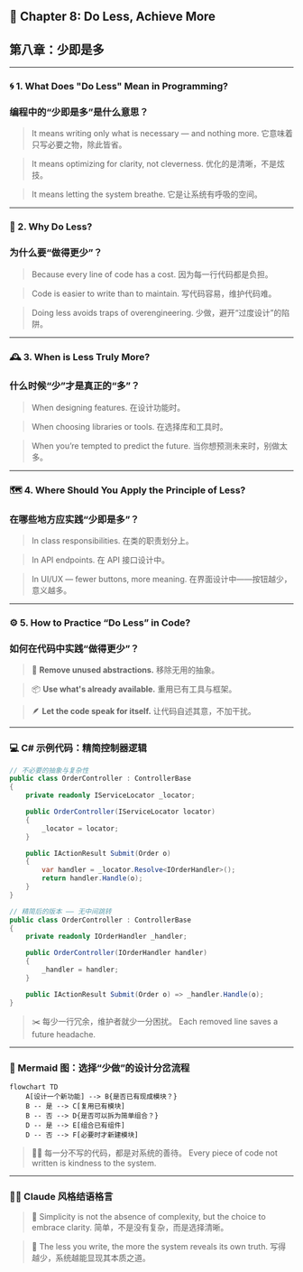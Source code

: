 ## 📘 Chapter 8: Do Less, Achieve More

## 第八章：少即是多

---

### 🌀 1. What Does "Do Less" Mean in Programming?

### 编程中的“少即是多”是什么意思？

> It means writing only what is necessary — and nothing more.
> 它意味着只写必要之物，除此皆省。

> It means optimizing for clarity, not cleverness.
> 优化的是清晰，不是炫技。

> It means letting the system breathe.
> 它是让系统有呼吸的空间。

---

### 🧠 2. Why Do Less?

### 为什么要“做得更少”？

> Because every line of code has a cost.
> 因为每一行代码都是负担。

> Code is easier to write than to maintain.
> 写代码容易，维护代码难。

> Doing less avoids traps of overengineering.
> 少做，避开“过度设计”的陷阱。

---

### 🕰️ 3. When is Less Truly More?

### 什么时候“少”才是真正的“多”？

> When designing features.
> 在设计功能时。

> When choosing libraries or tools.
> 在选择库和工具时。

> When you’re tempted to predict the future.
> 当你想预测未来时，别做太多。

---

### 🗺️ 4. Where Should You Apply the Principle of Less?

### 在哪些地方应实践“少即是多”？

> In class responsibilities.
> 在类的职责划分上。

> In API endpoints.
> 在 API 接口设计中。

> In UI/UX — fewer buttons, more meaning.
> 在界面设计中——按钮越少，意义越多。

---

### ⚙️ 5. How to Practice “Do Less” in Code?

### 如何在代码中实践“做得更少”？

> 🧹 **Remove unused abstractions.**
> 移除无用的抽象。

> 📦 **Use what's already available.**
> 重用已有工具与框架。

> 🪶 **Let the code speak for itself.**
> 让代码自述其意，不加干扰。

---

### 💻 C# 示例代码：精简控制器逻辑

```csharp
// 不必要的抽象与复杂性
public class OrderController : ControllerBase
{
    private readonly IServiceLocator _locator;

    public OrderController(IServiceLocator locator)
    {
        _locator = locator;
    }

    public IActionResult Submit(Order o)
    {
        var handler = _locator.Resolve<IOrderHandler>();
        return handler.Handle(o);
    }
}
```

```csharp
// 精简后的版本 —— 无中间跳转
public class OrderController : ControllerBase
{
    private readonly IOrderHandler _handler;

    public OrderController(IOrderHandler handler)
    {
        _handler = handler;
    }

    public IActionResult Submit(Order o) => _handler.Handle(o);
}
```

> ✂️ 每少一行冗余，维护者就少一分困扰。
> Each removed line saves a future headache.

---

### 🧩 Mermaid 图：选择“少做”的设计分岔流程

```mermaid
flowchart TD
    A[设计一个新功能] --> B{是否已有现成模块？}
    B -- 是 --> C[复用已有模块]
    B -- 否 --> D{是否可以拆为简单组合？}
    D -- 是 --> E[组合已有组件]
    D -- 否 --> F[必要时才新建模块]
```

> 🧘‍♂️ 每一分不写的代码，都是对系统的善待。
> Every piece of code not written is kindness to the system.

---

### 🧙‍♂️ Claude 风格结语格言

> 🌿 Simplicity is not the absence of complexity,
> but the choice to embrace clarity.
> 简单，不是没有复杂，而是选择清晰。

> 🧩 The less you write, the more the system reveals its own truth.
> 写得越少，系统越能显现其本质之道。
